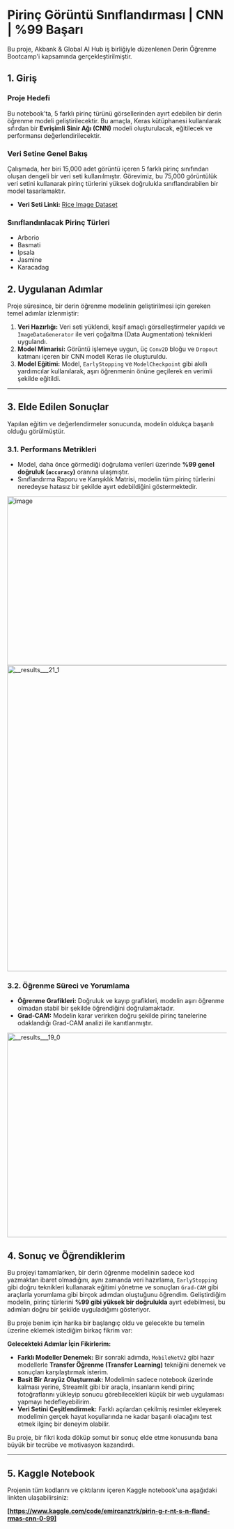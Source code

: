 # Pirinç Görüntü Sınıflandırması | CNN | %99 Başarı

Bu proje, Akbank & Global AI Hub iş birliğiyle düzenlenen Derin Öğrenme Bootcamp'i kapsamında gerçekleştirilmiştir.

## 1. Giriş

### Proje Hedefi
Bu notebook'ta, 5 farklı pirinç türünü görsellerinden ayırt edebilen bir derin öğrenme modeli geliştirilecektir. Bu amaçla, Keras kütüphanesi kullanılarak sıfırdan bir **Evrişimli Sinir Ağı (CNN)** modeli oluşturulacak, eğitilecek ve performansı değerlendirilecektir.

### Veri Setine Genel Bakış
Çalışmada, her biri 15,000 adet görüntü içeren 5 farklı pirinç sınıfından oluşan dengeli bir veri seti kullanılmıştır. Görevimiz, bu 75,000 görüntülük veri setini kullanarak pirinç türlerini yüksek doğrulukla sınıflandırabilen bir model tasarlamaktır.

- **Veri Seti Linki:** [Rice Image Dataset](https://www.kaggle.com/datasets/muratkokludataset/rice-image-dataset)

### Sınıflandırılacak Pirinç Türleri
* Arborio
* Basmati
* Ipsala
* Jasmine
* Karacadag



## 2. Uygulanan Adımlar

Proje süresince, bir derin öğrenme modelinin geliştirilmesi için gereken temel adımlar izlenmiştir:

1.  **Veri Hazırlığı:** Veri seti yüklendi, keşif amaçlı görselleştirmeler yapıldı ve `ImageDataGenerator` ile veri çoğaltma (Data Augmentation) teknikleri uygulandı.
2.  **Model Mimarisi:** Görüntü işlemeye uygun, üç `Conv2D` bloğu ve `Dropout` katmanı içeren bir CNN modeli Keras ile oluşturuldu.
3.  **Model Eğitimi:** Model, `EarlyStopping` ve `ModelCheckpoint` gibi akıllı yardımcılar kullanılarak, aşırı öğrenmenin önüne geçilerek en verimli şekilde eğitildi.

---

## 3. Elde Edilen Sonuçlar

Yapılan eğitim ve değerlendirmeler sonucunda, modelin oldukça başarılı olduğu görülmüştür.

### 3.1. Performans Metrikleri
- Model, daha önce görmediği doğrulama verileri üzerinde **%99 genel doğruluk (`accuracy`)** oranına ulaşmıştır.
- Sınıflandırma Raporu ve Karışıklık Matrisi, modelin tüm pirinç türlerini neredeyse hatasız bir şekilde ayırt edebildiğini göstermektedir.


<img width="573" height="388" alt="image" src="https://github.com/user-attachments/assets/5980efa4-b27d-45b6-bed1-c265047097ca" />



<img width="797" height="703" alt="__results___21_1" src="https://github.com/user-attachments/assets/0d2511c4-0d68-49b5-8784-13c90e0242b7" />


### 3.2. Öğrenme Süreci ve Yorumlama
- **Öğrenme Grafikleri:** Doğruluk ve kayıp grafikleri, modelin aşırı öğrenme olmadan stabil bir şekilde öğrendiğini doğrulamaktadır.
- **Grad-CAM:** Modelin karar verirken doğru şekilde pirinç tanelerine odaklandığı Grad-CAM analizi ile kanıtlanmıştır.


<img width="1001" height="470" alt="__results___19_0" src="https://github.com/user-attachments/assets/e327b0e6-9aa3-4759-b08c-181d7ae102d1" />


## 4. Sonuç ve Öğrendiklerim

Bu projeyi tamamlarken, bir derin öğrenme modelinin sadece kod yazmaktan ibaret olmadığını, aynı zamanda veri hazırlama, `EarlyStopping` gibi doğru teknikleri kullanarak eğitimi yönetme ve sonuçları `Grad-CAM` gibi araçlarla yorumlama gibi birçok adımdan oluştuğunu öğrendim. Geliştirdiğim modelin, pirinç türlerini **%99 gibi yüksek bir doğrulukla** ayırt edebilmesi, bu adımları doğru bir şekilde uyguladığımı gösteriyor.

Bu proje benim için harika bir başlangıç oldu ve gelecekte bu temelin üzerine eklemek istediğim birkaç fikrim var:

**Gelecekteki Adımlar İçin Fikirlerim:**
* **Farklı Modeller Denemek:** Bir sonraki adımda, `MobileNetV2` gibi hazır modellerle **Transfer Öğrenme (Transfer Learning)** tekniğini denemek ve sonuçları karşılaştırmak isterim.
* **Basit Bir Arayüz Oluşturmak:** Modelimin sadece notebook üzerinde kalması yerine, Streamlit gibi bir araçla, insanların kendi pirinç fotoğraflarını yükleyip sonucu görebilecekleri küçük bir web uygulaması yapmayı hedefleyebilirim.
* **Veri Setini Çeşitlendirmek:** Farklı açılardan çekilmiş resimler ekleyerek modelimin gerçek hayat koşullarında ne kadar başarılı olacağını test etmek ilginç bir deneyim olabilir.

Bu proje, bir fikri koda döküp somut bir sonuç elde etme konusunda bana büyük bir tecrübe ve motivasyon kazandırdı.

---

## 5. Kaggle Notebook

Projenin tüm kodlarını ve çıktılarını içeren Kaggle notebook'una aşağıdaki linkten ulaşabilirsiniz:

**[https://www.kaggle.com/code/emircanztrk/pirin-g-r-nt-s-n-fland-rmas-cnn-0-99]**
